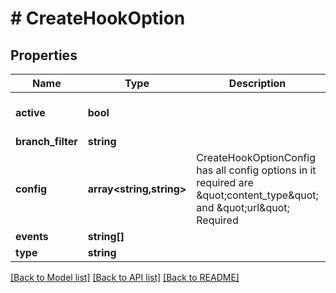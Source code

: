 # # CreateHookOption

## Properties

Name | Type | Description | Notes
------------ | ------------- | ------------- | -------------
**active** | **bool** |  | [optional] [default to false]
**branch_filter** | **string** |  | [optional]
**config** | **array<string,string>** | CreateHookOptionConfig has all config options in it required are \&quot;content_type\&quot; and \&quot;url\&quot; Required |
**events** | **string[]** |  | [optional]
**type** | **string** |  |

[[Back to Model list]](../../README.md#models) [[Back to API list]](../../README.md#endpoints) [[Back to README]](../../README.md)
